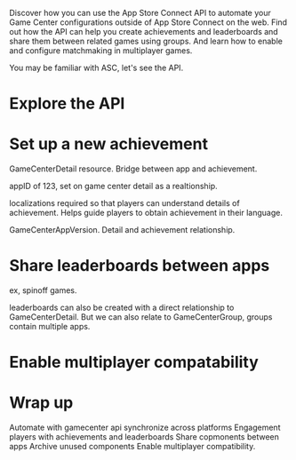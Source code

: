 Discover how you can use the App Store Connect API to automate your Game Center configurations outside of App Store Connect on the web. Find out how the API can help you create achievements and leaderboards and share them between related games using groups. And learn how to enable and configure matchmaking in multiplayer games.

You may be familiar with ASC, let's see the API.

# Explore the API


# Set up a new achievement

GameCenterDetail resource.  Bridge between app and achievement.

appID of 123, set on game center detail as a realtionship.

localizations required so that players can understand details of achievement.  Helps guide players to obtain achievement in their language.

GameCenterAppVersion.  Detail and achievement relationship.  

# Share leaderboards between apps

ex, spinoff games.

leaderboards can also be created with a direct relationship to GameCenterDetail.  But we can also relate to GameCenterGroup, groups contain multiple apps.



# Enable multiplayer compatability

# Wrap up

Automate with gamecenter api
synchronize across platforms
Engagement players with achievements and leaderboards
Share copmonents between apps
Archive unused components
Enable multiplayer compatibility.

